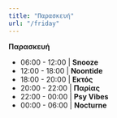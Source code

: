 ```yaml
---
title: "Παρασκευή"
url: "/friday"
---
```


**Παρασκευή**

- 06:00 - 12:00 | **Snooze**
- 12:00 - 18:00 | **Noontide**
- 18:00 - 20:00 | **Εκτός**
- 20:00 - 22:00 | **Παρίας**
- 22:00 - 00:00 | **Psy Vibes**
- 00:00 - 06:00 | **Nocturne**